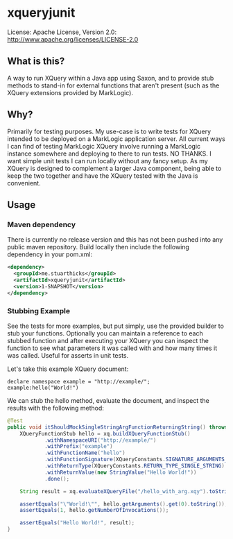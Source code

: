 xqueryjunit
============
License: Apache License, Version 2.0: http://www.apache.org/licenses/LICENSE-2.0

## What is this?

A way to run XQuery within a Java app using Saxon, and to provide stub methods to stand-in for external functions that aren't present (such as the XQuery extensions provided by MarkLogic).

## Why?

Primarily for testing purposes. My use-case is to write tests for XQuery intended to be deployed on a MarkLogic application server. All current ways I can find of testing MarkLogic XQuery involve running a MarkLogic instance somewhere and deploying to there to run tests. NO THANKS. I want simple unit tests I can run locally without any fancy setup. As my XQuery is designed to complement a larger Java component, being able to keep the two together and have the XQuery tested with the Java is convenient.

## Usage

### Maven dependency

There is currently no release version and this has not been pushed into any public maven repository. Build locally then include the following dependency in your pom.xml:

```xml
<dependency>
  <groupId>me.stuarthicks</groupId>
  <artifactId>xqueryjunit</artifactId>
  <version>1-SNAPSHOT</version>
</dependency>
```

### Stubbing Example

See the tests for more examples, but put simply, use the provided builder to stub your functions. Optionally you can maintain a reference to each stubbed function and after executing your XQuery you can inspect the function to see what parameters it was called with and how many times it was called. Useful for asserts in unit tests.

Let's take this example XQuery document:
```xquery
declare namespace example = "http://example/";
example:hello("World!")
```

We can stub the hello method, evaluate the document, and inspect the results with the following method:
```java
@Test
public void itShouldMockSingleStringArgFunctionReturningString() throws XQueryException {
    XQueryFunctionStub hello = xq.buildXQueryFunctionStub()
            .withNamespaceURI("http://example/")
            .withPrefix("example")
            .withFunctionName("hello")
            .withFunctionSignature(XQueryConstants.SIGNATURE_ARGUMENTS_SINGLE_STRING)
            .withReturnType(XQueryConstants.RETURN_TYPE_SINGLE_STRING)
            .withReturnValue(new StringValue("Hello World!"))
            .done();

    String result = xq.evaluateXQueryFile("/hello_with_arg.xqy").toString();

    assertEquals("\"World!\"", hello.getArguments().get(0).toString());
    assertEquals(1, hello.getNumberOfInvocations());

    assertEquals("Hello World!", result);
}
```

